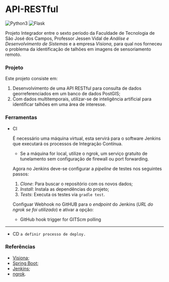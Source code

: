 # API-RESTful

![Python3](https://img.shields.io/badge/python-3.6-green)
![Flask](https://img.shields.io/badge/flask-1.1.1-green)

Projeto Integrador entre o sexto período da Faculdade de Tecnologia de São José dos Campos, Professor Jessen Vidal de *Análise e Desenvolvimento de Sistemas* e a empresa *Visiona*, para qual nos forneceu o problema da identificação de talhões em imagens de sensoriamento remoto. 


### Projeto

Este projeto consiste em:
1. Desenvolvimento de uma API RESTful para consulta de dados georreferenciados em um banco de dados PostGIS;
2. Com dados multitemporais, utilizar-se de inteligência artificial para identificar talhões em uma área de interesse.


### Ferramentas

- CI   
    
    É necessário uma máquina virtual, esta servirá para o software Jenkins que executará os processos de Integração Contínua.    

    * Se a máquina for local, utilize o ngrok, um serviço gratuito de tunelamento sem configuração de firewall ou port forwarding.   

    Agora no Jenkins deve-se configurar a *pipeline* de testes nos seguintes passos:   
    
    1. *Clone*: Para buscar o repositório com os novos dados;
    2. *Install*: Instala as dependências do projeto;
    3. *Tests*: Executa os testes via `gradle test`.

    Configuar Webhook no GitHUB para o *endpoint* do Jenkins (*URL do ngrok se foi utilizado*) e ativar a opção:
    * GitHub hook trigger for GITScm polling

---

- CD
`a definir processo de deploy.`


### Referências
 - [Visiona](http://www.visionaespacial.com.br/);
 - [Spring Boot](https://spring.io/projects/spring-boot);
 - [Jenkins](https://jenkins.io/);
 - [ngrok](https://ngrok.com/).


